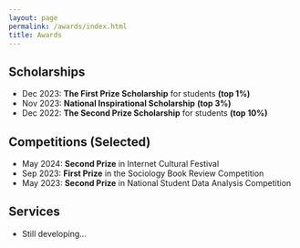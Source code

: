 ```yaml
---
layout: page
permalink: /awards/index.html
title: Awards
---
```


## Scholarships

- Dec 2023: **The First Prize Scholarship** for students **(top 1%)**
- Nov 2023: **National Inspirational Scholarship** **(top 3%)**<br>
- Dec 2022: **The Second Prize Scholarship** for students **(top 10%)**

## Competitions (Selected)

- May 2024: **Second Prize** in Internet Cultural Festival 
- Sep 2023: **First Prize** in the Sociology Book Review Competition 
- May 2023: **Second Prize** in National Student Data Analysis Competition 

## Services

- Still developing...
